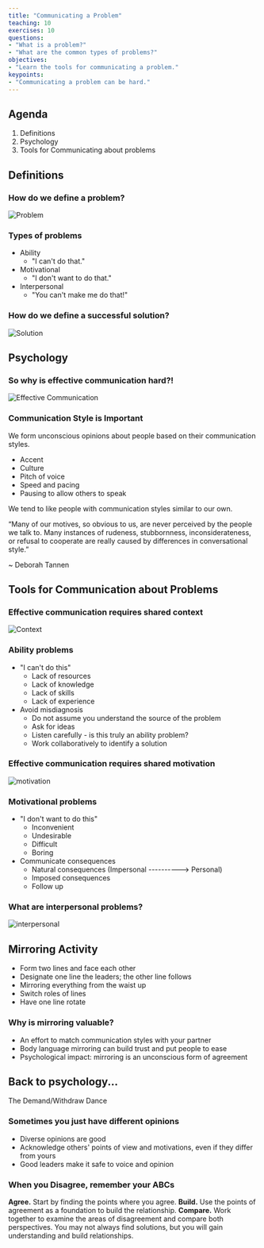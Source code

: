 ```yaml
---
title: "Communicating a Problem"
teaching: 10
exercises: 10
questions:
- "What is a problem?"
- "What are the common types of problems?"
objectives:
- "Learn the tools for communicating a problem."
keypoints:
- "Communicating a problem can be hard."
---
```

## Agenda
1. Definitions
2. Psychology
3. Tools for Communicating about problems

## Definitions
### How do we define a problem?

![Problem](//nguyentj.github.io/CyberAmbassadors-CMS/fig/probem.PNG)

### Types of problems
- Ability
  - "I can't do that."
- Motivational
  - "I don't want to do that."
- Interpersonal
  - "You can't make me do that!"

### How do we define a successful solution?

![Solution](//nguyentj.github.io/CyberAmbassadors-CMS/fig/solution.PNG)

## Psychology
### So why is effective communication hard?!
![Effective Communication](//nguyentj.github.io/CyberAmbassadors-CMS/fig/effective_communication.PNG)

### Communication Style is Important
We form unconscious opinions about people based on their communication styles.

- Accent
- Culture
- Pitch of voice
- Speed and pacing
- Pausing to allow others to speak

We tend to like people with communication styles similar to our own.

“Many of our motives, so obvious to us,
are never perceived by the people we talk to.
Many instances of rudeness, stubbornness, inconsiderateness, or refusal to cooperate are really caused by differences in conversational style.”

~ Deborah Tannen

## Tools for Communication about Problems
### Effective communication requires **shared context**
![Context](//nguyentj.github.io/CyberAmbassadors-CMS/fig/context.PNG)

### Ability problems
- "I can't do this"
  - Lack of resources
  - Lack of knowledge
  - Lack of skills
  - Lack of experience
- Avoid misdiagnosis
  - Do not assume you understand the source of the problem
  - Ask for ideas
  - Listen carefully - is this truly an ability problem?
  - Work collaboratively to identify a solution

### Effective communication requires **shared motivation**
![motivation](//nguyentj.github.io/CyberAmbassadors-CMS/fig/motivation.PNG)

### Motivational problems
- "I don't want to do this"
  - Inconvenient
  - Undesirable
  - Difficult
  - Boring
- Communicate consequences
  - Natural consequences (Impersonal ----------> Personal)
  - Imposed consequences
  - Follow up

### What are interpersonal problems?
![interpersonal](//nguyentj.github.io/CyberAmbassadors-CMS/fig/interpersonal.PNG)

## Mirroring Activity
- Form two lines and face each other
- Designate one line the leaders; the other line follows
- Mirroring everything from the waist up
- Switch roles of lines
- Have one line rotate

### Why is mirroring valuable?
- An effort to match communication styles with your partner
- Body language mirroring can build trust and put people to ease
- Psychological impact: mirroring is an unconscious form of agreement

## Back to psychology...
The Demand/Withdraw Dance

### Sometimes you just have different opinions
- Diverse opinions are good
- Acknowledge others' points of view and motivations, even if they differ from yours
- Good leaders make it safe to voice and opinion

### When you Disagree, remember your ABCs
**Agree.** Start by finding the points where you agree.
**Build.** Use the points of agreement as a foundation to build the relationship.
**Compare.** Work together to examine the areas of disagreement and compare both perspectives. You may not always find solutions, but you will gain understanding and build relationships.
